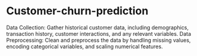 # Customer-churn-prediction
Data Collection: Gather historical customer data, including demographics, transaction history, customer interactions, and any relevant variables.
Data Preprocessing: Clean and preprocess the data by handling missing values, encoding categorical variables, and scaling numerical features.
